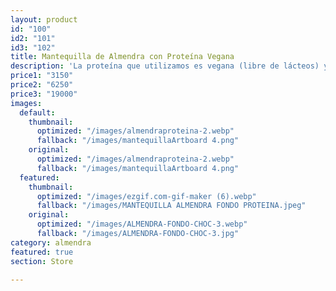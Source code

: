 ```yaml
---
layout: product
id: "100"
id2: "101"
id3: "102"
title: Mantequilla de Almendra con Proteína Vegana
description: 'La proteína que utilizamos es vegana (libre de lácteos) y sin azúcar. '
price1: "3150"
price2: "6250"
price3: "19000"
images:
  default:
    thumbnail:
      optimized: "/images/almendraproteina-2.webp"
      fallback: "/images/mantequillaArtboard 4.png"
    original:
      optimized: "/images/almendraproteina-2.webp"
      fallback: "/images/mantequillaArtboard 4.png"
  featured:
    thumbnail:
      optimized: "/images/ezgif.com-gif-maker (6).webp"
      fallback: "/images/MANTEQUILLA ALMENDRA FONDO PROTEINA.jpeg"
    original:
      optimized: "/images/ALMENDRA-FONDO-CHOC-3.webp"
      fallback: "/images/ALMENDRA-FONDO-CHOC-3.jpg"
category: almendra
featured: true
section: Store

---
```

